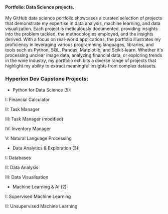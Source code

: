 #### Portfolio: Data Science projects.

My GitHub data science portfolio showcases a curated selection of projects that demonstrate my expertise in data analysis, machine learning, and data visualization. Each project is meticulously documented, providing insights into the problem tackled, the methodologies employed, and the insights derived. With a focus on real-world applications, the portfolio illustrates my proficiency in leveraging various programming languages, libraries, and tools such as Python, SQL, Pandas, Matplotlib, and Scikit-learn. Whether it's processing unclear image data, analyzing financial data, or exploring trends in the wine industry, my portfolio exhibits a diverse range of projects that highlight my ability to extract meaningful insights from complex datasets.

### Hyperion Dev Capstone Projects:

- Python for Data Science (5):

I: Financial Calculator 
       
II: Task Manager
       
III: Task Manager (modified) 
       
IV: Inventory Manager
       
V: Natural Language Processing

- Data Analytics & Exploration (3):

I: Databases
        
II: Data Analysis 
        
III: Data Visualisation

- Machine Learning & AI (2):

I: Supervised Machine Learning
         
II: Unsupervised Machine Learning
